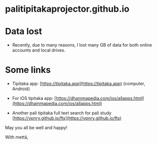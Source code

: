 # palitipitakaprojector.github.io

# Data lost

+ Recently, due to many reasons, I lost many GB of data for both online accounts and local drives.

# Some links

+ Tipitaka app: [https://tipitaka.app](https://tipitaka.app) (computer, Android)

+ For iOS tipitaka app: [https://dhammapedia.com/ios/allapps.html](https://dhammapedia.com/ios/allapps.html)

+ Another pali tipitaka full text search for pali study [https://vpnry.github.io/fts](https://vpnry.github.io/fts)

May you all be well and happy!

With mettā, 
